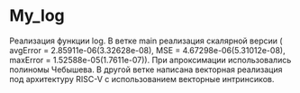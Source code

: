 # My_log
Реализация функции log.  В ветке main реализация скалярной версии ( avgError = 2.85911e-06(3.32628e-08), MSE = 4.67298e-06(5.31012e-08), maxError = 1.52588e-05(1.7611e-07)). При апроксимации использовались полиномы Чебышева.
В другой ветке написана векторная реализация под архитектуру RISC-V с использованием векторные интринсиков.
